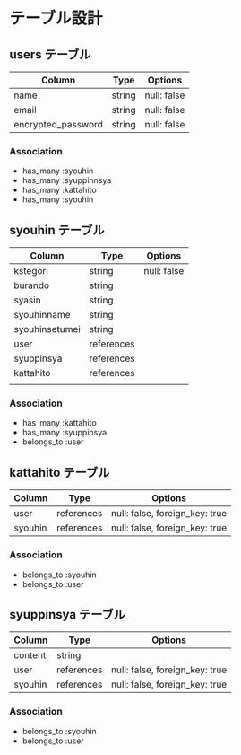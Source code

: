 # テーブル設計

## users テーブル

| Column             | Type   | Options     |
| ------------------ | ------ | ----------- |
| name               | string | null: false |
| email              | string | null: false |
| encrypted_password | string | null: false |

### Association

- has_many :syouhin
- has_many :syuppinnsya
- has_many :kattahito
- has_many :syouhin

## syouhin テーブル

| Column        | Type      | Options     |
| ------        | ------    | ----------- |
| kstegori      | string    | null: false |
| burando       | string    | 
| syasin        | string    | 
| syouhinname   | string    | 
| syouhinsetumei| string    | 
| user          | references| 
| syuppinsya    | references| 
| kattahito     | references| 
|||
### Association

- has_many :kattahito
- has_many :syuppinsya
- belongs_to :user





## kattahito テーブル

| Column | Type       | Options                        |
| ------ | ---------- | ------------------------------ |
| user   | references | null: false, foreign_key: true |
| syouhin| references | null: false, foreign_key: true |

### Association

- belongs_to :syouhin
- belongs_to :user

## syuppinsya テーブル

| Column  | Type       | Options                        |
| ------- | ---------- | ------------------------------ |
| content | string     |                                |
| user    | references | null: false, foreign_key: true |
| syouhin | references | null: false, foreign_key: true |

### Association

- belongs_to :syouhin
- belongs_to :user
